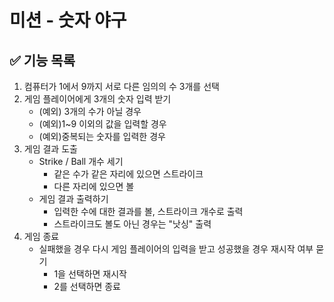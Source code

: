 # 미션 - 숫자 야구

## ✅ 기능 목록

1. 컴퓨터가 1에서 9까지 서로 다른 임의의 수 3개를 선택
2. 게임 플레이어에게 3개의 숫자 입력 받기
     - (예외) 3개의 수가 아닐 경우
     - (예외)1~9 이외의 값을 입력할 경우
     - (예외)중복되는 숫자를 입력한 경우
3. 게임 결과 도출
   - Strike / Ball 개수 세기 
       - 같은 수가 같은 자리에 있으면 스트라이크
       - 다른 자리에 있으면 볼
   - 게임 결과 출력하기 
     - 입력한 수에 대한 결과를 볼, 스트라이크 개수로 출력
     - 스트라이크도 볼도 아닌 경우는 "낫싱" 출력
4. 게임 종료
   - 실패했을 경우 다시 게임 플레이어의 입력을 받고 성공했을 경우 재시작 여부 묻기
     - 1을 선택하면 재시작
     - 2를 선택하면 종료

